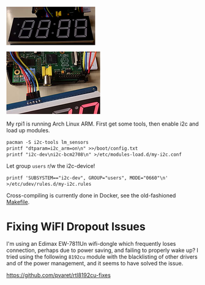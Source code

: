 
![](/cycle.apng?raw=true)

![](/wiring.jpg?raw=true)

My rpi1 is running Arch Linux ARM. First get some tools, then enable i2c and
load up modules.

    pacman -S i2c-tools lm_sensors
    printf "dtparam=i2c_arm=on\n" >>/boot/config.txt
    printf "i2c-dev\ni2c-bcm2708\n" >/etc/modules-load.d/my-i2c.conf

Let group `users` r/w the i2c-device!

    printf 'SUBSYSTEM=="i2c-dev", GROUP="users", MODE="0660"\n' >/etc/udev/rules.d/my-i2c.rules

Cross-compiling is currently done in Docker, see the old-fashioned [Makefile](Makefile).

# Fixing WiFI Dropout Issues

I'm using an Edimax EW-7811Un wifi-dongle which frequently loses connection,
perhaps due to power saving, and failing to properly wake up? I tried using the
following `8192cu` module with the blacklisting of other drivers and of the
power management, and it seems to have solved the issue.

  https://github.com/pvaret/rtl8192cu-fixes
